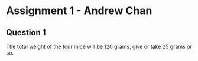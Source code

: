 # Assignment 1 - Andrew Chan
## Question 1
The total weight of the four mice will be <ins>120</ins> grams, give or take <ins>25</ins> grams or so. 
